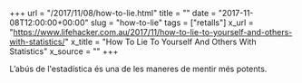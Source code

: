 +++
url = "/2017/11/08/how-to-lie.html"
title = ""
date = "2017-11-08T12:00:00+00:00"
slug = "how-to-lie"
tags = ["retalls"]
x_url = "https://www.lifehacker.com.au/2017/11/how-to-lie-to-yourself-and-others-with-statistics/"
x_title = "How To Lie To Yourself And Others With Statistics"
x_source = ""
+++


L’abús de l'estadística és una de les maneres de mentir més potents.
